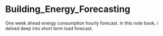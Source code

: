 # Building_Energy_Forecasting
One week ahead energy consumption hourly forecast. In this note book, i delved deep into short term load forecast.
